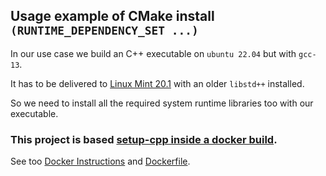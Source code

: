 ## Usage example of CMake install `(RUNTIME_DEPENDENCY_SET ...)`

In our use case we build an C++ executable on `ubuntu 22.04` but with `gcc-13`.

It has to be delivered to [Linux Mint 20.1](https://linuxmint.com/download_all.php) with an older `libstd++` installed.

So we need to install all the required system runtime libraries too with our executable.


### This project is based [setup-cpp inside a docker build](https://github.com/aminya/setup-cpp#inside-docker).

See too [Docker Instructions](docker.md) and [Dockerfile](Dockerfile).
